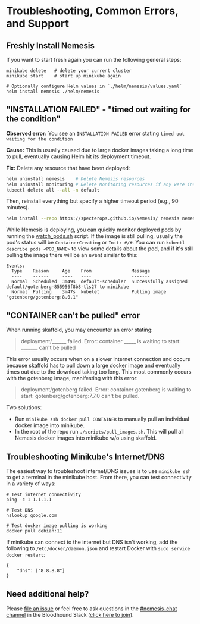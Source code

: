 # Troubleshooting, Common Errors, and Support
## Freshly Install Nemesis
If you want to start fresh again you can run the following general steps:
```
minikube delete   # delete your current cluster
minikube start    # start up minikube again

# Optionally configure Helm values in `./helm/nemesis/values.yaml`
helm install nemesis ./helm/nemesis
```

## "INSTALLATION FAILED" - "timed out waiting for the condition"
**Observed error:** You see an `INSTALLATION FAILED` error stating `timed out waiting for the condition`

**Cause:** This is usually caused due to large docker images taking a long time to pull, eventually causing Helm hit its deployment timeout.

**Fix:** Delete any resource that have been deployed:
```bash
helm uninstall nemesis    # Delete Nemesis resources
helm uninstall monitoring # Delete Monitoring resources if any were installed
kubectl delete all --all -n default
```

Then, reinstall everything but specify a higher timeout period (e.g., 90 minutes).
```bash
helm install --repo https://specterops.github.io/Nemesis/ nemesis nemesis --timeout '90m'`
```

While Nemesis is deploying, you can quickly monitor deployed pods by running the [watch_pods.sh](../scripts/watch_pods.sh) script. If the image is still pulling, usually the pod's status will be `ContainerCreating` or `Init: #/#`.  You can run `kubectl describe pods <POD_NAME>` to view some details about the pod, and if it's still pulling the image there will be an event similar to this:
```
Events:
  Type    Reason     Age    From               Message
  ----    ------     ----   ----               -------
  Normal  Scheduled  3m49s  default-scheduler  Successfully assigned default/gotenberg-855956f8b8-tls27 to minikube
  Normal  Pulling    3m47s  kubelet            Pulling image "gotenberg/gotenberg:8.0.1"
```

## "CONTAINER can't be pulled" error
When running skaffold, you may encounter an error stating:
> deployment/______ failed. Error: container _____ is waiting to start: _______ can't be pulled

This error usually occurs when on a slower internet connection and occurs because skaffold has to pull down a large docker image and eventually times out due to the download taking too long. This most commonly occurs with the gotenberg image, manifesting with this error:
> deployment/gotenberg failed. Error: container gotenberg is waiting to start: gotenberg/gotenberg:7.7.0 can't be pulled.

Two solutions:
* Run `minikube ssh docker pull CONTAINER` to manually pull an individual docker image into minikube.
* In the root of the repo run `./scripts/pull_images.sh`. This will pull all Nemesis docker images into minikube w/o using skaffold.

## Troubleshooting Minikube's Internet/DNS
The easiest way to troubleshoot internet/DNS issues is to use `minikube ssh` to get a terminal in the minikube host. From there, you can test connectivity in a variety of ways:
```
# Test internet connectivity
ping -c 1 1.1.1.1

# Test DNS
nslookup google.com

# Test docker image pulling is working
docker pull debian:11
```

If minikube can connect to the internet but DNS isn't working, add the following to `/etc/docker/daemon.json` and restart Docker with `sudo service docker restart`:
```
{
    "dns": ["8.8.8.8"]
}
```



## Need additional help?
Please [file an issue](https://github.com/SpecterOps/Nemesis/issues) or feel free to ask questions in the [#nemesis-chat channel](https://bloodhoundhq.slack.com/archives/C05KN15CCGP) in the Bloodhound Slack ([click here to join](https://ghst.ly/BHSlack)).
